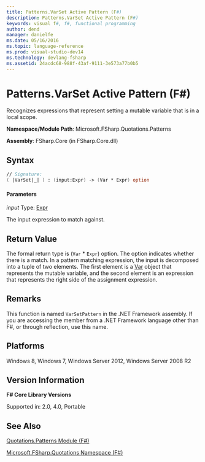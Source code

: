 ```yaml
---
title: Patterns.VarSet Active Pattern (F#)
description: Patterns.VarSet Active Pattern (F#)
keywords: visual f#, f#, functional programming
author: dend
manager: danielfe
ms.date: 05/16/2016
ms.topic: language-reference
ms.prod: visual-studio-dev14
ms.technology: devlang-fsharp
ms.assetid: 24acdc68-988f-43af-9111-3e573a77b0b5
---
```


# Patterns.VarSet Active Pattern (F#)

Recognizes expressions that represent setting a mutable variable that is in a local scope.

**Namespace/Module Path**: Microsoft.FSharp.Quotations.Patterns

**Assembly**: FSharp.Core (in FSharp.Core.dll)


## Syntax

```fsharp
// Signature:
( |VarSet|_| ) : (input:Expr) -> (Var * Expr) option
```

#### Parameters
*input*
Type: [Expr](https://msdn.microsoft.com/library/ed6a2caf-69d4-45c2-ab97-e9b3be9bce65)


The input expression to match against.

## Return Value

The formal return type is (`Var` &#42; `Expr`) option. The option indicates whether there is a match. In a pattern matching expression, the input is decomposed into a tuple of two elements. The first element is a [Var](https://msdn.microsoft.com/library/2b1237f9-d897-4bcf-872a-4a297db3f7b5) object that represents the mutable variable, and the second element is an expression that represents the right side of the assignment expression.

## Remarks
This function is named `VarSetPattern` in the .NET Framework assembly. If you are accessing the member from a .NET Framework language other than F#, or through reflection, use this name.


## Platforms
Windows 8, Windows 7, Windows Server 2012, Windows Server 2008 R2


## Version Information
**F# Core Library Versions**

Supported in: 2.0, 4.0, Portable

## See Also
[Quotations.Patterns Module &#40;F&#35;&#41;](Quotations.Patterns-Module-%5BFSharp%5D.md)

[Microsoft.FSharp.Quotations Namespace &#40;F&#35;&#41;](Microsoft.FSharp.Quotations-Namespace-%5BFSharp%5D.md)
